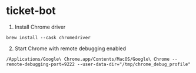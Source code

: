# ticket-bot
1. Install Chrome driver
```
brew install --cask chromedriver
```
2. Start Chrome with remote debugging enabled
```
/Applications/Google\ Chrome.app/Contents/MacOS/Google\ Chrome --remote-debugging-port=9222 --user-data-dir="/tmp/chrome_debug_profile"
```
